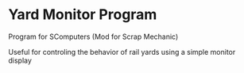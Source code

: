 # Yard Monitor Program
Program for SComputers (Mod for Scrap Mechanic)

Useful for controling the behavior of rail yards using a simple monitor display
